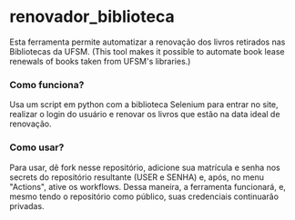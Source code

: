 # renovador_biblioteca

Esta ferramenta permite automatizar a renovação dos livros retirados nas Bibliotecas da UFSM.
(This tool makes it possible to automate book lease renewals of books taken from UFSM's libraries.)

### Como funciona?
Usa um script em python com a biblioteca Selenium para entrar no site, realizar o login do usuário e renovar os livros que estão na data ideal de renovação.

### Como usar?
Para usar, dê fork nesse repositório, adicione sua matrícula e senha nos secrets do repositório resultante (USER e SENHA) e, após, no menu "Actions", ative os workflows. Dessa maneira, a ferramenta funcionará, e, mesmo tendo o repositório como público, suas credenciais continuarão privadas.
